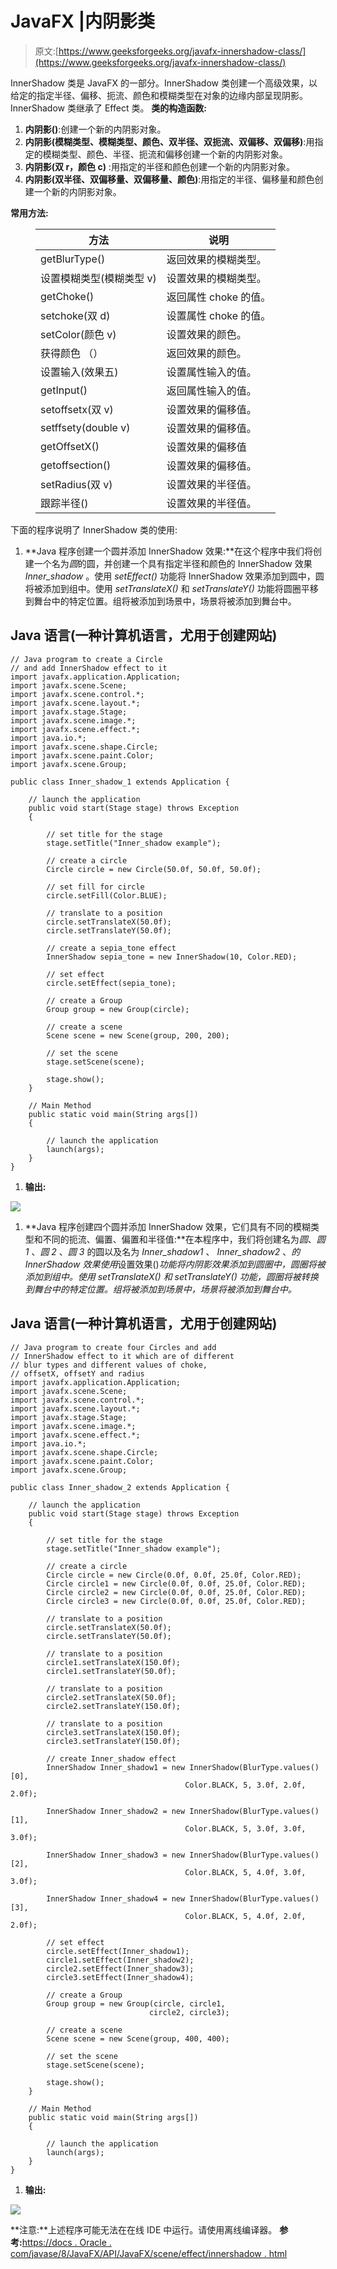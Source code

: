 # JavaFX |内阴影类

> 原文:[https://www.geeksforgeeks.org/javafx-innershadow-class/](https://www.geeksforgeeks.org/javafx-innershadow-class/)

InnerShadow 类是 JavaFX 的一部分。InnerShadow 类创建一个高级效果，以给定的指定半径、偏移、扼流、颜色和模糊类型在对象的边缘内部呈现阴影。InnerShadow 类继承了 Effect 类。
**类的构造函数:**

1.  **内阴影()**:创建一个新的内阴影对象。
2.  **内阴影(模糊类型、模糊类型、颜色、双半径、双扼流、双偏移、双偏移)**:用指定的模糊类型、颜色、半径、扼流和偏移创建一个新的内阴影对象。
3.  **内阴影(双 r，颜色 c)** :用指定的半径和颜色创建一个新的内阴影对象。
4.  **内阴影(双半径、双偏移量、双偏移量、颜色)**:用指定的半径、偏移量和颜色创建一个新的内阴影对象。

**常用方法:**

<figure class="table">

| 方法 | 说明 |
| --- | --- |
| getBlurType() | 返回效果的模糊类型。 |
| 设置模糊类型(模糊类型 v) | 设置效果的模糊类型。 |
| getChoke() | 返回属性 choke 的值。 |
| setchoke(双 d) | 设置属性 choke 的值。 |
| setColor(颜色 v) | 设置效果的颜色。 |
| 获得颜色 （） | 返回效果的颜色。 |
| 设置输入(效果五) | 设置属性输入的值。 |
| getInput() | 返回属性输入的值。 |
| setoffsetx(双 v) | 设置效果的偏移值。 |
| setffsety(double v) | 设置效果的偏移值。 |
| getOffsetX() | 设置效果的偏移值 |
| getoffsection() | 设置效果的偏移值。 |
| setRadius(双 v) | 设置效果的半径值。 |
| 跟踪半径() | 设置效果的半径值。 |

</figure>

下面的程序说明了 InnerShadow 类的使用:

1.  **Java 程序创建一个圆并添加 InnerShadow 效果:**在这个程序中我们将创建一个名为*圆*的圆，并创建一个具有指定半径和颜色的 InnerShadow 效果 *Inner_shadow* 。使用 *setEffect()* 功能将 InnerShadow 效果添加到圆中，圆将被添加到组中。使用 *setTranslateX()* 和 *setTranslateY()* 功能将圆圈平移到舞台中的特定位置。组将被添加到场景中，场景将被添加到舞台中。

## Java 语言(一种计算机语言，尤用于创建网站)

```
// Java program to create a Circle
// and add InnerShadow effect to it
import javafx.application.Application;
import javafx.scene.Scene;
import javafx.scene.control.*;
import javafx.scene.layout.*;
import javafx.stage.Stage;
import javafx.scene.image.*;
import javafx.scene.effect.*;
import java.io.*;
import javafx.scene.shape.Circle;
import javafx.scene.paint.Color;
import javafx.scene.Group;

public class Inner_shadow_1 extends Application {

    // launch the application
    public void start(Stage stage) throws Exception
    {

        // set title for the stage
        stage.setTitle("Inner_shadow example");

        // create a circle
        Circle circle = new Circle(50.0f, 50.0f, 50.0f);

        // set fill for circle
        circle.setFill(Color.BLUE);

        // translate to a position
        circle.setTranslateX(50.0f);
        circle.setTranslateY(50.0f);

        // create a sepia_tone effect
        InnerShadow sepia_tone = new InnerShadow(10, Color.RED);

        // set effect
        circle.setEffect(sepia_tone);

        // create a Group
        Group group = new Group(circle);

        // create a scene
        Scene scene = new Scene(group, 200, 200);

        // set the scene
        stage.setScene(scene);

        stage.show();
    }

    // Main Method
    public static void main(String args[])
    {

        // launch the application
        launch(args);
    }
}
```

1.  **输出:**

![](img/51dcc17cc3dad886a77d2fc6de3cf7dc.png)

1.  **Java 程序创建四个圆并添加 InnerShadow 效果，它们具有不同的模糊类型和不同的扼流、偏置、偏置和半径值:**在本程序中，我们将创建名为*圆*、*圆 1* 、*圆 2* 、*圆 3* 的圆以及名为 *Inner_shadow1* 、 *Inner_shadow2* 、*的 InnerShadow 效果使用*设置效果()*功能将内阴影效果添加到圆圈中，圆圈将被添加到组中。使用 *setTranslateX()* 和 *setTranslateY()* 功能，圆圈将被转换到舞台中的特定位置。组将被添加到场景中，场景将被添加到舞台中。* 

## Java 语言(一种计算机语言，尤用于创建网站)

```
// Java program to create four Circles and add
// InnerShadow effect to it which are of different
// blur types and different values of choke,
// offsetX, offsetY and radius
import javafx.application.Application;
import javafx.scene.Scene;
import javafx.scene.control.*;
import javafx.scene.layout.*;
import javafx.stage.Stage;
import javafx.scene.image.*;
import javafx.scene.effect.*;
import java.io.*;
import javafx.scene.shape.Circle;
import javafx.scene.paint.Color;
import javafx.scene.Group;

public class Inner_shadow_2 extends Application {

    // launch the application
    public void start(Stage stage) throws Exception
    {

        // set title for the stage
        stage.setTitle("Inner_shadow example");

        // create a circle
        Circle circle = new Circle(0.0f, 0.0f, 25.0f, Color.RED);
        Circle circle1 = new Circle(0.0f, 0.0f, 25.0f, Color.RED);
        Circle circle2 = new Circle(0.0f, 0.0f, 25.0f, Color.RED);
        Circle circle3 = new Circle(0.0f, 0.0f, 25.0f, Color.RED);

        // translate to a position
        circle.setTranslateX(50.0f);
        circle.setTranslateY(50.0f);

        // translate to a position
        circle1.setTranslateX(150.0f);
        circle1.setTranslateY(50.0f);

        // translate to a position
        circle2.setTranslateX(50.0f);
        circle2.setTranslateY(150.0f);

        // translate to a position
        circle3.setTranslateX(150.0f);
        circle3.setTranslateY(150.0f);

        // create Inner_shadow effect
        InnerShadow Inner_shadow1 = new InnerShadow(BlurType.values()[0],
                                       Color.BLACK, 5, 3.0f, 2.0f, 2.0f);

        InnerShadow Inner_shadow2 = new InnerShadow(BlurType.values()[1],
                                       Color.BLACK, 5, 3.0f, 3.0f, 3.0f);

        InnerShadow Inner_shadow3 = new InnerShadow(BlurType.values()[2],
                                       Color.BLACK, 5, 4.0f, 3.0f, 3.0f);

        InnerShadow Inner_shadow4 = new InnerShadow(BlurType.values()[3],
                                       Color.BLACK, 5, 4.0f, 2.0f, 2.0f);

        // set effect
        circle.setEffect(Inner_shadow1);
        circle1.setEffect(Inner_shadow2);
        circle2.setEffect(Inner_shadow3);
        circle3.setEffect(Inner_shadow4);

        // create a Group
        Group group = new Group(circle, circle1,
                               circle2, circle3);

        // create a scene
        Scene scene = new Scene(group, 400, 400);

        // set the scene
        stage.setScene(scene);

        stage.show();
    }

    // Main Method
    public static void main(String args[])
    {

        // launch the application
        launch(args);
    }
}
```

1.  **输出:**

![](img/8489d2df63641c8d421eba8544ceda0a.png)

**注意:**上述程序可能无法在在线 IDE 中运行。请使用离线编译器。
**参考:**[https://docs . Oracle . com/javase/8/JavaFX/API/JavaFX/scene/effect/innershadow . html](https://docs.oracle.com/javase/8/javafx/api/javafx/scene/effect/InnerShadow.html)